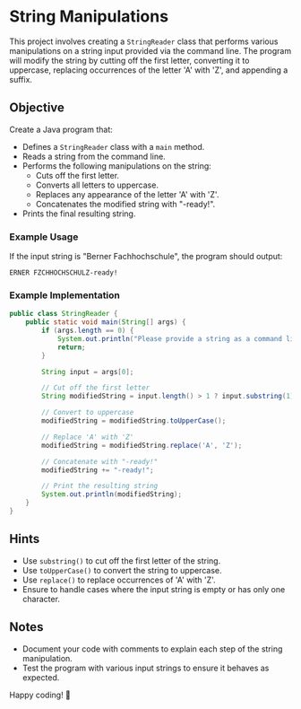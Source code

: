 # String Manipulations

This project involves creating a `StringReader` class that performs various manipulations on a string input provided via the command line. The program will modify the string by cutting off the first letter, converting it to uppercase, replacing occurrences of the letter 'A' with 'Z', and appending a suffix.

## Objective

Create a Java program that:

- Defines a `StringReader` class with a `main` method.
- Reads a string from the command line.
- Performs the following manipulations on the string:
    - Cuts off the first letter.
    - Converts all letters to uppercase.
    - Replaces any appearance of the letter 'A' with 'Z'.
    - Concatenates the modified string with "-ready!".
- Prints the final resulting string.

### Example Usage

If the input string is "Berner Fachhochschule", the program should output:

```
ERNER FZCHHOCHSCHULZ-ready!
```

### Example Implementation

```java
public class StringReader {
    public static void main(String[] args) {
        if (args.length == 0) {
            System.out.println("Please provide a string as a command line argument.");
            return;
        }

        String input = args[0];

        // Cut off the first letter
        String modifiedString = input.length() > 1 ? input.substring(1) : "";

        // Convert to uppercase
        modifiedString = modifiedString.toUpperCase();

        // Replace 'A' with 'Z'
        modifiedString = modifiedString.replace('A', 'Z');

        // Concatenate with "-ready!"
        modifiedString += "-ready!";

        // Print the resulting string
        System.out.println(modifiedString);
    }
}
```

## Hints

- Use `substring()` to cut off the first letter of the string.
- Use `toUpperCase()` to convert the string to uppercase.
- Use `replace()` to replace occurrences of 'A' with 'Z'.
- Ensure to handle cases where the input string is empty or has only one character.

## Notes

- Document your code with comments to explain each step of the string manipulation.
- Test the program with various input strings to ensure it behaves as expected.

Happy coding! 🎉